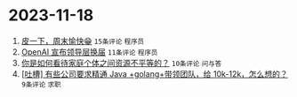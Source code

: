 # 2023-11-18

1. [皮一下，周末愉快😁](https://www.v2ex.com/t/992974) `15条评论` `程序员`
1. [OpenAI 宣布领导层换届](https://www.v2ex.com/t/992983) `11条评论` `程序员`
1. [你是如何看待家庭个体之间资源不平等的？](https://www.v2ex.com/t/992972) `10条评论` `问与答`
1. [[吐槽] 有些公司要求精通 Java +golang+带领团队，给 10k-12k，怎么想的？](https://www.v2ex.com/t/992979) `9条评论` `求职`
